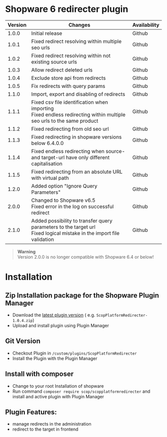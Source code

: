 # Shopware 6 redirecter plugin

| Version    | Changes                                                                             | Availability   |
|---------	|------------------------------------------------------------------------------------------- |----------------|
| 1.0.0     | Initial release                                                                          | Github         |
| 1.0.1     | Fixed redirect resolving within multiple seo urls                                                                       | Github         |
| 1.0.2     | Fixed redirect resolving within not existing source urls                                                                     | Github         |
| 1.0.3     | Allow redirect deleted urls                                                                   | Github         |
| 1.0.4     | Exclude store api from redirects                                                                   | Github         |
| 1.0.5     | Fix redirects with query params                                                                   | Github         |
| 1.1.0     | Import, export and disabling of redirects                                                           | Github         |
| 1.1.1     | Fixed csv file identification when importing<br>Fixed endless redirecting within multiple seo urls to the same product    | Github         |
| 1.1.2     | Fixed redirecting from old seo url                                              | Github         |
| 1.1.3     | Fixed redirecting in shopware versions below 6.4.0.0                                              | Github         |
| 1.1.4     | Fixed endless redirecting when source- and target-url have only different capitalisation             | Github         |
| 1.1.5     | Fixed redirecting from an absolute URL with virtual path             | Github         |
| 1.2.0     | Added option "Ignore Query Parameters"                               | Github         |
| 2.0.0     | Changed to Shopware v6.5<br>Fixed error in the log on successful redirect | Github         |
| 2.1.0     | Added possibility to transfer query parameters to the target url<br>Fixed logical mistake in the import file validation | Github         |

> **Warning**\
> Version 2.0.0 is no longer compatible with Shopware 6.4 or below!

# Installation

## Zip Installation package for the Shopware Plugin Manager

* Download the [latest plugin version](https://github.com/scope01-GmbH/ScopPlatformRedirecter/releases/latest/) (
  e.g. `ScopPlatformRedirecter-1.0.4.zip`)
* Upload and install plugin using Plugin Manager

## Git Version

* Checkout Plugin in `/custom/plugins/ScopPlatformRedirecter`
* Install the Plugin with the Plugin Manager

## Install with composer

* Change to your root Installation of shopware
* Run command `composer require scop/scopplatformredirecter` and install and active plugin with Plugin Manager

## Plugin Features:

* manage redirects in the administration
* redirect to the target in frontend

